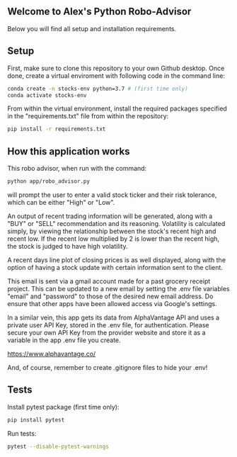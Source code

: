 ## Welcome to Alex's Python Robo-Advisor

Below you will find all setup and installation requirements.

## Setup

First, make sure to clone this repository to your own Github desktop. Once done, create a virtual enviroment with following code in the command line:

```sh
conda create -n stocks-env python=3.7 # (first time only)
conda activate stocks-env
```

From within the virtual environment, install the required packages specified in the "requirements.txt" file from within the repository: 

```sh
pip install -r requirements.txt
```

## How this application works

This robo advisor, when run with the command:

```sh
python app/robo_advisor.py
```

will prompt the user to enter a valid stock ticker and their risk tolerance, which can be either "High" or "Low". 

An output of recent trading information will be generated, along with a "BUY" or "SELL" recommendation and its reasoning. Volatility is calculated simply, by viewing the relationship between the stock's recent high and recent low. If the recent low multiplied by 2 is lower than the recent high, the stock is judged to have high volatility. 

A recent days line plot of closing prices is as well displayed, along with the option of having a stock update with certain information sent to the client. 

This email is sent via a gmail account made for a past grocery receipt project. This can be updated to a new email by setting the .env file variables "email" and "password" to those of the desired new email address. Do ensure that other apps have been allowed access via Google's settings. 

In a similar vein, this app gets its data from  AlphaVantage API and uses a private user API Key, stored in the .env file, for authentication. Please secure your own API Key from the provider website and store it as a variable in the app .env file you create. 

https://www.alphavantage.co/

And, of course, remember to create .gitignore files to hide your .env! 

## Tests

Install pytest package (first time only):

```sh
pip install pytest
```

Run tests:

```sh
pytest --disable-pytest-warnings
```
